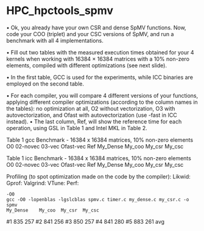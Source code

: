 # HPC_hpctools_spmv
• Ok, you already have your own CSR and dense SpMV functions. Now, code your COO (triplet) and your CSC versions of SpMV, and run a benchmark with all 4 implementations.

• Fill out two tables with the measured execution times obtained for your 4 kernels when working with 16384 × 16384 matrices with a 10% non-zero elements, compiled with different optimizations (see next slide).

• In the first table, GCC is used for the experiments, while ICC binaries are employed on the second table.

• For each compiler, you will compare 4 different versions of your functions, applying different compiler optimizations (according to the column names in the tables): no optimization at all, O2 without vectorization, O3 with autovectorization, and Ofast with autovectorization (use -fast in ICC instead).
• The last column, Ref, will show the reference time for each operation, using GSL in Table 1 and Intel MKL in Table 2.

Table 1 gcc Benchmark - 16384 x 16384 matrices, 10% non-zero elements
            O0  02-novec    03-vec  Ofast-vec   Ref
My_Dense
My_coo
My_csr
My_csc

Table 1 icc Benchmark - 16384 x 16384 matrices, 10% non-zero elements
            O0  02-novec    03-vec  Ofast-vec   Ref
My_Dense
My_coo
My_csr
My_csc


Profiling (to spot optimization made on the code by the compiler):
Likwid:
Gprof:
Valgrind:
VTune:
Perf:




    -O0
    gcc -O0 -lopenblas -lgslcblas spmv.c timer.c my_dense.c my_csr.c -o spmv
    My_Dense    My_coo  My_csr  My_csc
#1 835                  257
#2 841                  256
#3 850                  257
#4 841                  280
#5 883                  261
avg